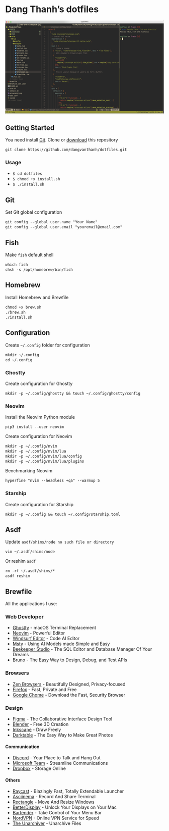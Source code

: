 # Dang Thanh’s dotfiles

![Dang Thanh's dotfiles](screenshot.png)

## Getting Started

You need install [Git](https://git-scm.com/). Clone or [download](https://github.com/dangvanthanh/dotfiles/archive/master.zip) this repository

```shell
git clone https://github.com/dangvanthanh/dotfiles.git
```

### Usage

- `$ cd dotfiles`
- `$ chmod +x install.sh`
- `$ ./install.sh`

## Git

Set Git global configuration

```shell
git config --global user.name "Your Name"
git config --global user.email "youremail@email.com"
```

## Fish

Make `fish` default shell

```shell
which fish
chsh -s /opt/homebrew/bin/fish
```

## Homebrew

Install Homebrew and Brewfile

```shell
chmod +x brew.sh
./brew.sh
./install.sh
```

## Configuration

Create `~/.config` folder for configuration

```shell
mkdir ~/.config
cd ~/.config
```

### Ghostty

Create configuration for Ghostty

```shell
mkdir -p ~/.config/ghostty && touch ~/.config/ghostty/config
```

### Neovim

Install the Neovim Python module

```shell
pip3 install --user neovim
```

Create configuration for Neovim

```shell
mkdir -p ~/.config/nvim
mkdir -p ~/.config/nvim/lua
mkdir -p ~/.config/nvim/lua/config
mkdir -p ~/.config/nvim/lua/plugins
```

Benchmarking Neovim

```shell
hyperfine "nvim --headless +qa" --warmup 5
```

### Starship

Create configuration for Starship

```shell
mkdir -p ~/.config && touch ~/.config/starship.toml
```

## Asdf

Update `asdf/shims/node no such file or directory`

```shell
vim ~/.asdf/shims/node
```

Or reshim `asdf`

```shell
rm -rf ~/.asdf/shims/*
asdf reshim
```

## Brewfile

All the applications I use:

### Web Developer

- [Ghostty](https://ghostty.org/) - macOS Terminal Replacement
- [Neovim](https://github.com/neovim/neovim) - Powerful Editor
- [Windsurf Editor](https://codeium.com/windsurf) - Code AI Editor
- [Msty](https://msty.app/) - Using AI Models made Simple and Easy
- [Beekeeper Studio](https://www.beekeeperstudio.io/) - The SQL Editor and Database Manager Of Your Dreams
- [Bruno](https://www.usebruno.com/) - The Easy Way to Design, Debug, and Test APIs

### Browsers

- [Zen Browsers](https://zen-browser.app) - Beautifully Designed, Privacy-focused
- [Firefox](https://www.mozilla.org/en-US/firefox/new/) - Fast, Private and Free
- [Google Chome](https://www.google.com/chrome/) - Download the Fast, Security Browser

### Design

- [Figma](https://www.figma.com/) - The Collaborative Interface Design Tool
- [Blender](https://www.blender.org/) - Free 3D Creation
- [Inkscape](https://inkscape.org/) - Draw Freely
- [Darktable](https://darktable.org/) - The Easy Way to Make Great Photos

#### Communication

- [Discord](https://discord.com/) - Your Place to Talk and Hang Out
- [Microsoft Team](https://www.microsoft.com/en-us/microsoft-teams/group-chat-software) - Streamline Communications
- [Dropbox](https://www.dropbox.com/) - Storage Online

#### Others

- [Raycast](https://www.raycast.com/) - Blazingly Fast, Totally Extendable Launcher
- [Asciinema](https://asciinema.org/) - Record And Share Terminal
- [Rectangle](https://rectangleapp.com/) - Move And Resize Windows
- [BetterDisplay](https://github.com/waydabber/BetterDisplay) - Unlock Your Displays on Your Mac
- [Bartender](https://www.macbartender.com/Bartender5/) - Take Control of Your Menu Bar
- [NordVPN](https://nordvpn.com/) - Online VPN Service for Speed
- [The Unarchiver](https://theunarchiver.com/) - Unarchive Files
